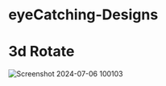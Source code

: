 # eyeCatching-Designs

# 3d Rotate
![Screenshot 2024-07-06 100103](https://github.com/parth-choudhary613/eyeCatching-Designs/assets/149800353/fc480f77-de58-4d1b-8acb-d0f3c730d512)
